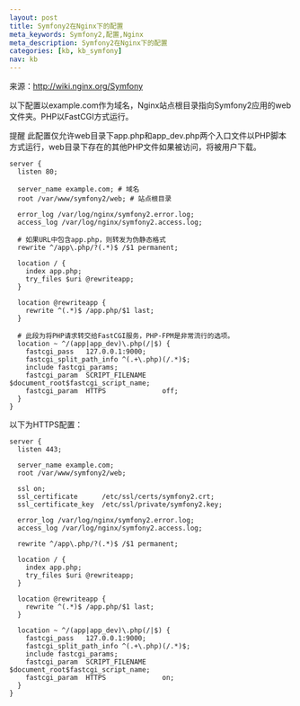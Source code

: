 ```yaml
---
layout: post
title: Symfony2在Nginx下的配置
meta_keywords: Symfony2,配置,Nginx
meta_description: Symfony2在Nginx下的配置
categories: [kb, kb_symfony]
nav: kb
---
```


来源：http://wiki.nginx.org/Symfony

以下配置以example.com作为域名，Nginx站点根目录指向Symfony2应用的web文件夹。PHP以FastCGI方式运行。

<p><span class="label label-important">提醒</span> 此配置仅允许web目录下app.php和app_dev.php两个入口文件以PHP脚本方式运行，web目录下存在的其他PHP文件如果被访问，将被用户下载。</p>

    server {
      listen 80;

      server_name example.com; # 域名
      root /var/www/symfony2/web; # 站点根目录

      error_log /var/log/nginx/symfony2.error.log;
      access_log /var/log/nginx/symfony2.access.log;

      # 如果URL中包含app.php，则转发为伪静态格式
      rewrite ^/app\.php/?(.*)$ /$1 permanent;

      location / {
        index app.php;
        try_files $uri @rewriteapp;
      }

      location @rewriteapp {
        rewrite ^(.*)$ /app.php/$1 last;
      }

      # 此段为将PHP请求转交给FastCGI服务，PHP-FPM是非常流行的选项。
      location ~ ^/(app|app_dev)\.php(/|$) {
        fastcgi_pass   127.0.0.1:9000;
        fastcgi_split_path_info ^(.+\.php)(/.*)$;
        include fastcgi_params;
        fastcgi_param  SCRIPT_FILENAME    $document_root$fastcgi_script_name;
        fastcgi_param  HTTPS              off;
      }
    }

以下为HTTPS配置：

    server {
      listen 443;

      server_name example.com;
      root /var/www/symfony2/web;

      ssl on;
      ssl_certificate      /etc/ssl/certs/symfony2.crt;
      ssl_certificate_key  /etc/ssl/private/symfony2.key;

      error_log /var/log/nginx/symfony2.error.log;
      access_log /var/log/nginx/symfony2.access.log;

      rewrite ^/app\.php/?(.*)$ /$1 permanent;

      location / {
        index app.php;
        try_files $uri @rewriteapp;
      }

      location @rewriteapp {
        rewrite ^(.*)$ /app.php/$1 last;
      }

      location ~ ^/(app|app_dev)\.php(/|$) {
        fastcgi_pass   127.0.0.1:9000;
        fastcgi_split_path_info ^(.+\.php)(/.*)$;
        include fastcgi_params;
        fastcgi_param  SCRIPT_FILENAME    $document_root$fastcgi_script_name;
        fastcgi_param  HTTPS              on;
      }
    }
